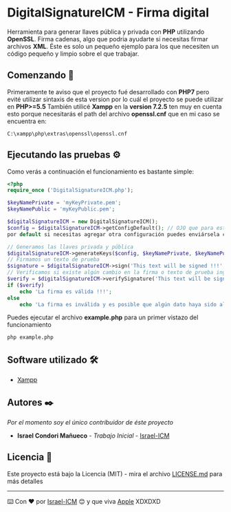 # DigitalSignatureICM - Firma digital

Herramienta para generar llaves pública y privada con **PHP** utilizando **OpenSSL**.
Firma cadenas, algo que podria ayudarte si necesitas firmar archivos **XML**. Éste es solo un pequeño ejemplo para los que necesiten un código
pequeño y limpio sobre el que trabajar.

## Comenzando 🚀

Primeramente te aviso que el proyecto fué desarrollado con **PHP7** pero evité utilizar sintaxis de esta version por lo cuál
el proyecto se puede utilizar en **PHP>=5.5**
También utilicé **Xampp** en la **version 7.2.5** ten muy en cuenta esto porque necesitarás el path del archivo **openssl.cnf**
que en mi caso se encuentra en:
```
C:\xampp\php\extras\openssl\openssl.cnf
```

## Ejecutando las pruebas ⚙️
Como verás a continuación el funcionamiento es bastante simple:

```php
<?php
require_once ('DigitalSignatureICM.php');

$keyNamePrivate = 'myKeyPrivate.pem';
$keyNamePublic = 'myKeyPublic.pem';

$digitalSignatureICM = new DigitalSignatureICM();
$config = $digitalSignatureICM->getConfigDefault(); // OJO que para este ejemplo estoy utilizando una configuración que tengo instanciada
por default si necesitas agregar otra configuración puedes enviársela como parámetro en el constructor

// Generamos las llaves privada y pública
$digitalSignatureICM->generateKeys($config, $keyNamePrivate, $keyNamePublic);
// Firmamos un texto de prueba
$signature = $digitalSignatureICM->sign('This text will be signed !!!', $keyNamePrivate);
// Verificamos si existe algún cambio en la firma o texto de prueba ingresado
$verify = $digitalSignatureICM->verifySignature('This text will be signed !!!', $signature, $keyNamePublic);
if ($verify)
    echo 'La firma es válida !!!';
else
    echo 'La firma es inválida y es posible que algún dato haya sido alterado !!!';
```

Puedes ejecutar el archivo **example.php** para un primer vistazo del funcionamiento
```bash
php example.php
```

## Software utilizado 🛠️

* [Xampp](https://www.apachefriends.org/es/download.html)

## Autores ✒️

_Por el momento soy el único contribuidor de éste proyecto_

* **Israel Condori Mañueco** - *Trabajo Inicial* - [Israel-ICM](https://www.youtube.com/channel/UCGmN_BvrLlCeSREmZ0tykSw)

## Licencia 📄

Este proyecto está bajo la Licencia (MIT) - mira el archivo [LICENSE.md](LICENSE.md) para más detalles


---
⌨️ Con ❤️ por [Israel-ICM](https://github.com/Israel-ICM) 😊 y que viva [Apple](https://www.apple.com/) XDXDXD
